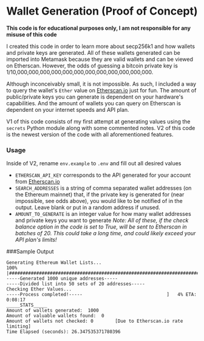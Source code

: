 # Wallet Generation (Proof of Concept)
**This code is for educational purposes only, I am not responsible for any misuse of this code**

I created this code in order to learn more about secp256k1 and how wallets and private keys are generated. All of these wallets generated can be imported into Metamask because they are valid wallets and can be viewed on Etherscan. However, the odds of guessing a bitcoin private key is 1/10,000,000,000,000,000,000,000,000,000,000,000,000.

Although inconceivably small, it is not impossible. As such, I included a way to query the wallet's `Ether` value on [Etherscan.io](https://etherscan.io/) just for fun. The amount of public/private keys you can generate is dependent on your hardware's capabilities. And the amount of wallets you can query on Etherscan is dependent on your internet speeds and API plan.

V1 of this code consists of my first attempt at generating values using the `secrets` Python module along with some commented notes.
V2 of this code is the newest version of the code with all aforementioned features.

### Usage

Inside of V2, rename `env.example` to `.env` and fill out all desired values
- `ETHERSCAN_API_KEY` corresponds to the API generated for your account from [Etherscan.io](https://etherscan.io/)
- `SEARCH_ADDRESSES` is a string of comma separated wallet addresses (on the Ethereum mainnet) that, if the private key is generated for (near impossible, see odds above), you would like to be notified of in the output. Leave blank or put in a random address if unused.
- `AMOUNT_TO_GENERATE` is an integer value for how many wallet addresses and private keys you want to generate *Note: All of these, if the check balance option in the code is set to True, will be sent to Etherscan in batches of 20. This could take a long time, and could likely exceed your API plan's limits!*


###Sample Output
```
Generating Ethereum Wallet Lists...
100% |########################################################################|
-----Generated 1000 unique addresses-----
-----Divided list into 50 sets of 20 addresses-----
Checking Ether Values...
-----Process completed!-----                               ]   4% ETA:  0:08:17
_____STATS_____
Amount of wallets generated:  1000  
Amount of valuable wallets found:  0
Amount of wallets not checked: 0        [Due to Etherscan.io rate limiting]
Time Elapsed (seconds): 26.347535371780396
```